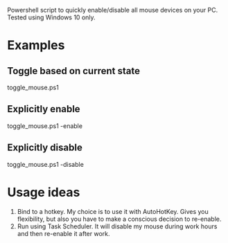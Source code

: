Powershell script to quickly enable/disable all mouse devices on your PC. Tested using Windows 10 only.
# Examples
## Toggle based on current state
toggle_mouse.ps1 
## Explicitly enable
toggle_mouse.ps1 -enable 
## Explicitly disable
toggle_mouse.ps1 -disable 
# Usage ideas
1. Bind to a hotkey. My choice is to use it with AutoHotKey. Gives you flexibility, but also you have to make a conscious decision to re-enable.
2. Run using Task Scheduler. It will disable my mouse during work hours and then re-enable it after work.